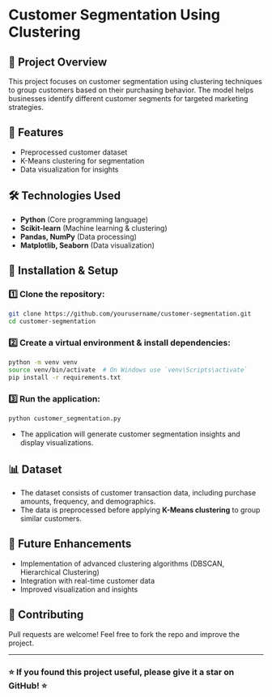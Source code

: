# Customer Segmentation Using Clustering

## 📌 Project Overview

This project focuses on customer segmentation using clustering techniques to group customers based on their purchasing behavior. The model helps businesses identify different customer segments for targeted marketing strategies.

## 🚀 Features

- Preprocessed customer dataset
- K-Means clustering for segmentation
- Data visualization for insights

## 🛠️ Technologies Used

- **Python** (Core programming language)
- **Scikit-learn** (Machine learning & clustering)
- **Pandas, NumPy** (Data processing)
- **Matplotlib, Seaborn** (Data visualization)

## 🔧 Installation & Setup

### 1️⃣ Clone the repository:

```bash
git clone https://github.com/yourusername/customer-segmentation.git
cd customer-segmentation
```

### 2️⃣ Create a virtual environment & install dependencies:

```bash
python -m venv venv
source venv/bin/activate  # On Windows use `venv\Scripts\activate`
pip install -r requirements.txt
```

### 3️⃣ Run the application:

```bash
python customer_segmentation.py
```

- The application will generate customer segmentation insights and display visualizations.

## 📊 Dataset

- The dataset consists of customer transaction data, including purchase amounts, frequency, and demographics.
- The data is preprocessed before applying **K-Means clustering** to group similar customers.

## 📌 Future Enhancements

- Implementation of advanced clustering algorithms (DBSCAN, Hierarchical Clustering)
- Integration with real-time customer data
- Improved visualization and insights

## 🤝 Contributing

Pull requests are welcome! Feel free to fork the repo and improve the project.

---

### ⭐ If you found this project useful, please give it a star on GitHub! ⭐

